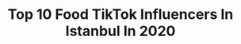 ---
title: Top 10 Food TikTok Influencers In Istanbul In 2020
description: >-
  Find top food TikTok influencers in Istanbul in 2020. Most popular hashtags: #gaziantep #ankaral #istanbul #karadeniz.
platform: TikTok
profiles:
  - username: "ozanarasb"
    fullname: >-
      Ozan Aras - Gezgin
    location: "Turkey"
    followers: 15598
    engagement: 179
    commentsToLikes: 0.015369
    id: ckacr1fj83e1g0i78ng88nkgr
    verified: false
    hashtags: "#huzur, #bizimevdatca, #bansko, #dubai"
  - username: "mr.taster"
    fullname: >-
      mr.taster
    location: "Turkey"
    followers: 64695
    engagement: 223
    commentsToLikes: 0.007835
    id: cka63t2ov5tz80i78dlb8v54n
    verified: false
    hashtags: "#desifood, #pizza, #mashhad, #baklava"
  - username: "gulabikadayif"
    fullname: >-
      gulabikadayif
    location: "Turkey"
    followers: 3511
    engagement: 307
    commentsToLikes: 0.007794
    id: ck9fxjtw16ycq0j78x5akz1dt
    verified: false
    hashtags: "#cznchallenge, #simit, #dondurma, #majdistanbuly"
  - username: "antepli.geziyor"
    fullname: >-
      antepligeziyor
    location: "Turkey"
    followers: 8816
    engagement: 1010
    commentsToLikes: 0.007318
    id: ck8kn2b6mba0x0j78gxhqxnm9
    verified: false
    hashtags: "#ankaral"
  - username: "gorkem0007"
    fullname: >-
      Görkem IŞIK
    location: "Turkey"
    followers: 23466
    engagement: 421
    commentsToLikes: 0.008389
    id: ck84mcguun8080j78z8xemjwa
    verified: false
    hashtags: "#istanbull, #india, #travellife, #tigershroff"
  - username: "gacemerburak"
    fullname: >-
      Burak Gacemer
    location: "Turkey"
    followers: 69142
    engagement: 322
    commentsToLikes: 0.007974
    id: ck902drpwcdmx0j7801iwp68u
    verified: true
    hashtags: "#sunset, #lapland, #icechallenge, #airbus"
  - username: "zynp40zynp"
    fullname: >-
      zynp 
    location: "Turkey"
    followers: 188752
    engagement: 1370
    commentsToLikes: 0.106630
    id: ck9fwqz222hnv0j78j5xtaiyy
    verified: false
    hashtags: "#ramazanh, #ramadan, #istanbul, #azerbeycan"
  - username: "enesfilm"
    fullname: >-
      ENESFİLM
    location: "Turkey"
    followers: 14225
    engagement: 265
    commentsToLikes: 0.026477
    id: ck9f1grh47xz90j78fnsmius0
    verified: false
    hashtags: "#babyvideos, #foodlove, #evhan, #yemekyap"
  - username: "katmercibey"
    fullname: >-
      Katmercibey
    location: "Turkey"
    followers: 33850
    engagement: 445
    commentsToLikes: 0.015127
    id: ck8kcvvu235n20j78tjmx6spd
    verified: false
    hashtags: "#hashtag, #video, #eglen, #sislove"
  - username: "gurmebaba"
    fullname: >-
      Gurme Baba
    location: "Turkey"
    followers: 2367
    engagement: 122
    commentsToLikes: 0.026972
    id: cka6bl91a0p4m0i78p0n0l9m5
    verified: false
    hashtags: "#ekmek, #banana, #boza, #track"
---
